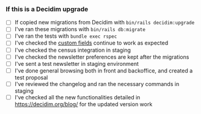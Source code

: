 ### If this is a Decidim upgrade

- [ ] If copied new migrations from Decidim with `bin/rails decidim:upgrade`
- [ ] I've ran these migrations with `bin/rails db:migrate`
- [ ] I've ran the tests with `bundle exec rspec`
- [ ] I've checked the [custom fields](https://github.com/AjuntamentdeReus/decidim/wiki/Campos-de-usuario-personalizados) continue to work as expected
- [ ] I've checked the census integration in staging
- [ ] I've checked the newsletter preferences are kept after the migrations
- [ ] I've sent a test newsletter in staging environment
- [ ] I've done general browsing both in front and backoffice, and created a test proposal
- [ ] I've reviewed the changelog and ran the necessary commands in staging
- [ ] I've checked all the new functionalities detailed in https://decidim.org/blog/ for the updated version work
